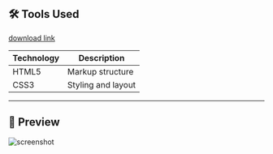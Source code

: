 ## 🛠 Tools Used

[download link](https://github.com/kiddofezil29/CrackingAndGrinding/releases)


| Technology | Description              |
|------------|--------------------------|
| HTML5      | Markup structure         |
| CSS3       | Styling and layout       |

---

## 📸 Preview

![screenshot](image.png)
